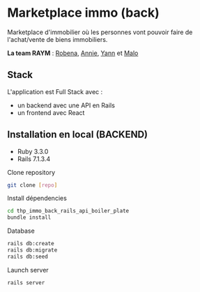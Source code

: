 # Marketplace immo (back)
Marketplace d'immobilier où les personnes vont pouvoir faire de l'achat/vente de biens immobiliers.

**La team RAYM** : [Robena](https://github.com/Robe-Ras), [Annie](https://github.com/annieherieau), [Yann](https://github.com/YannRZG) et [Malo](https://github.com/Korblen)


## Stack

L'application est Full Stack avec :
- un backend avec une API en Rails
- un frontend avec React

## Installation en local (BACKEND)
- Ruby 3.3.0
- Rails 7.1.3.4

Clone repository

```bash
git clone [repo]
```

Install dépendencies

```bash
cd thp_immo_back_rails_api_boiler_plate
bundle install
```

Database

```bash
rails db:create
rails db:migrate
rails db:seed
```

Launch server

```bash
rails server
```
